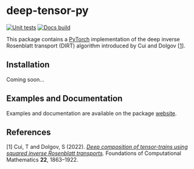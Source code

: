 # deep-tensor-py

[![Unit tests](https://github.com/alexgdebeer/deep-tensor-py/actions/workflows/run_tests.yaml/badge.svg)](https://github.com/alexgdebeer/deep-tensor-py/actions/workflows/run_tests.yaml)
[![Docs build](https://github.com/DeepTransport/deep-tensor-py/actions/workflows/publish.yaml/badge.svg)](https://github.com/DeepTransport/deep-tensor-py/actions/workflows/publish.yaml)

This package contains a [PyTorch](https://pytorch.org) implementation of the deep inverse Rosenblatt transport (DIRT) algorithm introduced by Cui and Dolgov [[1](#1)].

## Installation

Coming soon...

## Examples and Documentation

Examples and documentation are available on the package [website](https://deeptransport.github.io/deep-tensor-py/).

## References

[<a id="1">1</a>] 
Cui, T and Dolgov, S (2022). 
*[Deep composition of tensor-trains using squared inverse Rosenblatt transports](https://doi.org/10.1007/s10208-021-09537-5).* 
Foundations of Computational Mathematics **22**, 1863–1922.
